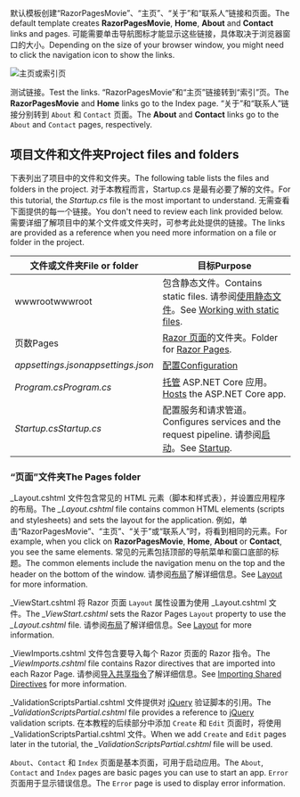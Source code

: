 <span data-ttu-id="841d7-101">默认模板创建“RazorPagesMovie”、“主页”、“关于”和“联系人”链接和页面。</span><span class="sxs-lookup"><span data-stu-id="841d7-101">The default template creates **RazorPagesMovie**, **Home**, **About** and **Contact** links and pages.</span></span> <span data-ttu-id="841d7-102">可能需要单击导航图标才能显示这些链接，具体取决于浏览器窗口的大小。</span><span class="sxs-lookup"><span data-stu-id="841d7-102">Depending on the size of your browser window, you might need to click the navigation icon to show the links.</span></span>

![主页或索引页](../../tutorials/razor-pages/razor-pages-start/_static/home2.png)

<span data-ttu-id="841d7-104">测试链接。</span><span class="sxs-lookup"><span data-stu-id="841d7-104">Test the links.</span></span> <span data-ttu-id="841d7-105">“RazorPagesMovie”和“主页”链接转到“索引”页。</span><span class="sxs-lookup"><span data-stu-id="841d7-105">The **RazorPagesMovie** and **Home** links go to the Index page.</span></span> <span data-ttu-id="841d7-106">“关于”和“联系人”链接分别转到 `About` 和 `Contact` 页面。</span><span class="sxs-lookup"><span data-stu-id="841d7-106">The **About** and **Contact** links go to the `About` and `Contact` pages, respectively.</span></span>

## <a name="project-files-and-folders"></a><span data-ttu-id="841d7-107">项目文件和文件夹</span><span class="sxs-lookup"><span data-stu-id="841d7-107">Project files and folders</span></span>

<span data-ttu-id="841d7-108">下表列出了项目中的文件和文件夹。</span><span class="sxs-lookup"><span data-stu-id="841d7-108">The following table lists the files and folders in the project.</span></span> <span data-ttu-id="841d7-109">对于本教程而言，Startup.cs 是最有必要了解的文件。</span><span class="sxs-lookup"><span data-stu-id="841d7-109">For this tutorial, the *Startup.cs* file is the most important to understand.</span></span> <span data-ttu-id="841d7-110">无需查看下面提供的每一个链接。</span><span class="sxs-lookup"><span data-stu-id="841d7-110">You don't need to review each link provided below.</span></span> <span data-ttu-id="841d7-111">需要详细了解项目中的某个文件或文件夹时，可参考此处提供的链接。</span><span class="sxs-lookup"><span data-stu-id="841d7-111">The links are provided as a reference when you need more information on a file or folder in the project.</span></span>

| <span data-ttu-id="841d7-112">文件或文件夹</span><span class="sxs-lookup"><span data-stu-id="841d7-112">File or folder</span></span>              | <span data-ttu-id="841d7-113">目标</span><span class="sxs-lookup"><span data-stu-id="841d7-113">Purpose</span></span> |
| ----------------- | ------------ | 
| <span data-ttu-id="841d7-114">wwwroot</span><span class="sxs-lookup"><span data-stu-id="841d7-114">wwwroot</span></span> | <span data-ttu-id="841d7-115">包含静态文件。</span><span class="sxs-lookup"><span data-stu-id="841d7-115">Contains static files.</span></span> <span data-ttu-id="841d7-116">请参阅[使用静态文件](xref:fundamentals/static-files)。</span><span class="sxs-lookup"><span data-stu-id="841d7-116">See [Working with static files](xref:fundamentals/static-files).</span></span> |
| <span data-ttu-id="841d7-117">页数</span><span class="sxs-lookup"><span data-stu-id="841d7-117">Pages</span></span> | <span data-ttu-id="841d7-118">[Razor 页面](xref:mvc/razor-pages/index)的文件夹。</span><span class="sxs-lookup"><span data-stu-id="841d7-118">Folder for [Razor Pages](xref:mvc/razor-pages/index).</span></span> | 
| <span data-ttu-id="841d7-119">*appsettings.json*</span><span class="sxs-lookup"><span data-stu-id="841d7-119">*appsettings.json*</span></span> | [<span data-ttu-id="841d7-120">配置</span><span class="sxs-lookup"><span data-stu-id="841d7-120">Configuration</span></span>](xref:fundamentals/configuration/index) |
| <span data-ttu-id="841d7-121">*Program.cs*</span><span class="sxs-lookup"><span data-stu-id="841d7-121">*Program.cs*</span></span> | <span data-ttu-id="841d7-122">[托管](xref:fundamentals/hosting) ASP.NET Core 应用。</span><span class="sxs-lookup"><span data-stu-id="841d7-122">[Hosts](xref:fundamentals/hosting) the ASP.NET Core app.</span></span>|
| <span data-ttu-id="841d7-123">*Startup.cs*</span><span class="sxs-lookup"><span data-stu-id="841d7-123">*Startup.cs*</span></span> | <span data-ttu-id="841d7-124">配置服务和请求管道。</span><span class="sxs-lookup"><span data-stu-id="841d7-124">Configures services and the request pipeline.</span></span> <span data-ttu-id="841d7-125">请参阅[启动](xref:fundamentals/startup)。</span><span class="sxs-lookup"><span data-stu-id="841d7-125">See [Startup](xref:fundamentals/startup).</span></span>|

### <a name="the-pages-folder"></a><span data-ttu-id="841d7-126">“页面”文件夹</span><span class="sxs-lookup"><span data-stu-id="841d7-126">The Pages folder</span></span>

<span data-ttu-id="841d7-127">_Layout.cshtml 文件包含常见的 HTML 元素（脚本和样式表），并设置应用程序的布局。</span><span class="sxs-lookup"><span data-stu-id="841d7-127">The *_Layout.cshtml* file contains common HTML elements (scripts and stylesheets) and sets the layout for the application.</span></span> <span data-ttu-id="841d7-128">例如，单击“RazorPagesMovie”、“主页”、“关于”或“联系人”时，将看到相同的元素。</span><span class="sxs-lookup"><span data-stu-id="841d7-128">For example, when you click on **RazorPagesMovie**, **Home**, **About** or **Contact**, you see the same elements.</span></span> <span data-ttu-id="841d7-129">常见的元素包括顶部的导航菜单和窗口底部的标题。</span><span class="sxs-lookup"><span data-stu-id="841d7-129">The common elements include the navigation menu on the top and the header on the bottom of the window.</span></span> <span data-ttu-id="841d7-130">请参阅[布局](xref:mvc/views/layout)了解详细信息。</span><span class="sxs-lookup"><span data-stu-id="841d7-130">See [Layout](xref:mvc/views/layout) for more information.</span></span>

<span data-ttu-id="841d7-131">_ViewStart.cshtml 将 Razor 页面 `Layout` 属性设置为使用 _Layout.cshtml 文件。</span><span class="sxs-lookup"><span data-stu-id="841d7-131">The *_ViewStart.cshtml* sets the Razor Pages `Layout` property to use the *_Layout.cshtml* file.</span></span> <span data-ttu-id="841d7-132">请参阅[布局](xref:mvc/views/layout)了解详细信息。</span><span class="sxs-lookup"><span data-stu-id="841d7-132">See [Layout](xref:mvc/views/layout) for more information.</span></span>

<span data-ttu-id="841d7-133">_ViewImports.cshtml 文件包含要导入每个 Razor 页面的 Razor 指令。</span><span class="sxs-lookup"><span data-stu-id="841d7-133">The *_ViewImports.cshtml* file contains Razor directives that are imported into each Razor Page.</span></span> <span data-ttu-id="841d7-134">请参阅[导入共享指令](xref:mvc/views/layout#importing-shared-directives)了解详细信息。</span><span class="sxs-lookup"><span data-stu-id="841d7-134">See [Importing Shared Directives](xref:mvc/views/layout#importing-shared-directives) for more information.</span></span>

<span data-ttu-id="841d7-135">_ValidationScriptsPartial.cshtml 文件提供对 [jQuery](https://jquery.com/) 验证脚本的引用。</span><span class="sxs-lookup"><span data-stu-id="841d7-135">The *_ValidationScriptsPartial.cshtml* file provides a reference to [jQuery](https://jquery.com/) validation scripts.</span></span> <span data-ttu-id="841d7-136">在本教程的后续部分中添加 `Create` 和 `Edit` 页面时，将使用 _ValidationScriptsPartial.cshtml 文件。</span><span class="sxs-lookup"><span data-stu-id="841d7-136">When we add `Create` and `Edit` pages later in the tutorial, the *_ValidationScriptsPartial.cshtml* file will be used.</span></span>

<span data-ttu-id="841d7-137">`About`、`Contact` 和 `Index` 页面是基本页面，可用于启动应用。</span><span class="sxs-lookup"><span data-stu-id="841d7-137">The `About`, `Contact` and `Index` pages are basic pages you can use to start an app.</span></span> <span data-ttu-id="841d7-138">`Error` 页面用于显示错误信息。</span><span class="sxs-lookup"><span data-stu-id="841d7-138">The `Error` page is used to display error information.</span></span>